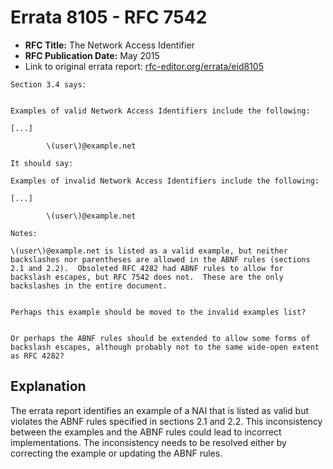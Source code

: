 # Errata 8105 - RFC 7542

- **RFC Title:** The Network Access Identifier
- **RFC Publication Date:** May 2015
- Link to original errata report: [rfc-editor.org/errata/eid8105](https://www.rfc-editor.org/errata/eid8105)

```
Section 3.4 says:


Examples of valid Network Access Identifiers include the following:
[...]
        \(user\)@example.net

It should say:

Examples of invalid Network Access Identifiers include the following:
[...]
        \(user\)@example.net

Notes:

\(user\)@example.net is listed as a valid example, but neither backslashes nor parentheses are allowed in the ABNF rules (sections 2.1 and 2.2).  Obsoleted RFC 4282 had ABNF rules to allow for backslash escapes, but RFC 7542 does not.  These are the only backslashes in the entire document.

Perhaps this example should be moved to the invalid examples list?

Or perhaps the ABNF rules should be extended to allow some forms of backslash escapes, although probably not to the same wide-open extent as RFC 4282?
```

## Explanation

The errata report identifies an example of a NAI that is listed as valid but violates the ABNF rules specified in sections 2.1 and 2.2. This inconsistency between the examples and the ABNF rules could lead to incorrect implementations. The inconsistency needs to be resolved either by correcting the example or updating the ABNF rules.
